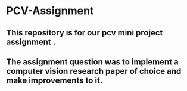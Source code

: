 # PCV-Assignment

## This repository is for our pcv mini project assignment .

## The assignment question was to implement a computer vision research paper of choice and make improvements to it.
